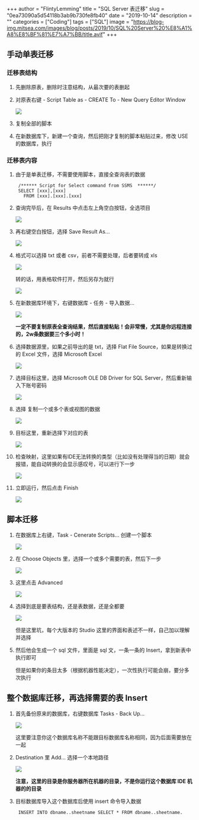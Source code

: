 +++
author = "FlintyLemming"
title = "SQL Server 表迁移"
slug = "0ea73090a5d54118b3ab9b730fe8fb40"
date = "2019-10-14"
description = ""
categories = ["Coding"]
tags = ["SQL"]
image = "https://blog-img.mitsea.com/images/blog/posts/2019/10/SQL%20Server%20%E8%A1%A8%E8%BF%81%E7%A7%BB/title.avif"
+++

## 手动单表迁移

### 迁移表结构

1. 先删除原表，删除时注意结构，从最次要的表删起
2. 对原表右键 - Script Table as - CREATE To - New Query Editor Window

    ![](https://blog-img.mitsea.com/images/blog/posts/2019/10/SQL%20Server%20%E8%A1%A8%E8%BF%81%E7%A7%BB/1.avif)

3. 复制全部的脚本
4. 在新数据库下，新建一个查询，然后把刚才复制的脚本粘贴过来，修改 USE 的数据库，执行

### 迁移表内容

1. 由于是单表迁移，不需要使用脚本，直接全查询表的数据

        /****** Script for Select command from SSMS  ******/
        SELECT [xxx],[xxx]
          FROM [xxx].[xxx].[xxx]

2. 查询完毕后，在 Results 中点击左上角空白按钮，全选项目

    ![](https://blog-img.mitsea.com/images/blog/posts/2019/10/SQL%20Server%20%E8%A1%A8%E8%BF%81%E7%A7%BB/2.avif)

3. 再右键空白按钮，选择 Save Result As...

    ![](https://blog-img.mitsea.com/images/blog/posts/2019/10/SQL%20Server%20%E8%A1%A8%E8%BF%81%E7%A7%BB/3.avif)

4. 格式可以选择 txt 或者 csv，前者不需要处理，后者要转成 xls

    ![](https://blog-img.mitsea.com/images/blog/posts/2019/10/SQL%20Server%20%E8%A1%A8%E8%BF%81%E7%A7%BB/4.avif)

    转的话，用表格软件打开，然后另存为就行

    ![](https://blog-img.mitsea.com/images/blog/posts/2019/10/SQL%20Server%20%E8%A1%A8%E8%BF%81%E7%A7%BB/5.avif)

5. 在新数据库环境下，右键数据库 - 任务 - 导入数据…

    ![](https://blog-img.mitsea.com/images/blog/posts/2019/10/SQL%20Server%20%E8%A1%A8%E8%BF%81%E7%A7%BB/6.avif)

    **一定不要复制原表全查询结果，然后直接粘贴！会非常慢，尤其是你远程连接的，2w条数据要三个多小时！**

6. 选择数据源里，如果之前导出的是 txt，选择 Flat File Source，如果是转换过的 Excel 文件，选择 Microsoft Excel

    ![](https://blog-img.mitsea.com/images/blog/posts/2019/10/SQL%20Server%20%E8%A1%A8%E8%BF%81%E7%A7%BB/7.avif)

7. 选择目标这里，选择 Microsoft OLE DB Driver for SQL Server，然后重新输入下账号密码

    ![](https://blog-img.mitsea.com/images/blog/posts/2019/10/SQL%20Server%20%E8%A1%A8%E8%BF%81%E7%A7%BB/8.avif)

8. 选择 复制一个或多个表或视图的数据

    ![](https://blog-img.mitsea.com/images/blog/posts/2019/10/SQL%20Server%20%E8%A1%A8%E8%BF%81%E7%A7%BB/9.avif)

9. 目标这里，重新选择下对应的表

    ![](https://blog-img.mitsea.com/images/blog/posts/2019/10/SQL%20Server%20%E8%A1%A8%E8%BF%81%E7%A7%BB/10.avif)

10. 检查映射，这里如果有IDE无法转换的类型（比如没有处理得当的日期）就会报错，能自动转换的会显示感叹号，可以进行下一步

    ![](https://blog-img.mitsea.com/images/blog/posts/2019/10/SQL%20Server%20%E8%A1%A8%E8%BF%81%E7%A7%BB/11.avif)

11. 立即运行，然后点击 Finish

    ![](https://blog-img.mitsea.com/images/blog/posts/2019/10/SQL%20Server%20%E8%A1%A8%E8%BF%81%E7%A7%BB/12.avif)

## 脚本迁移

1. 在数据库上右键，Task - Cenerate Scripts... 创建一个脚本

    ![](https://blog-img.mitsea.com/images/blog/posts/2019/10/SQL%20Server%20%E8%A1%A8%E8%BF%81%E7%A7%BB/13.avif)

2. 在 Choose Objects 里，选择一个或多个需要的表，然后下一步

    ![](https://blog-img.mitsea.com/images/blog/posts/2019/10/SQL%20Server%20%E8%A1%A8%E8%BF%81%E7%A7%BB/14.avif)

3. 这里点击 Advanced

    ![](https://blog-img.mitsea.com/images/blog/posts/2019/10/SQL%20Server%20%E8%A1%A8%E8%BF%81%E7%A7%BB/15.avif)

4. 选择到底是要表结构，还是表数据，还是全都要

    ![](https://blog-img.mitsea.com/images/blog/posts/2019/10/SQL%20Server%20%E8%A1%A8%E8%BF%81%E7%A7%BB/16.avif)

    但是这里坑，每个大版本的 Studio 这里的界面和表述不一样，自己加以理解并选择

5. 然后他会生成一个 sql 文件，里面是 sql 文，一条一条的 Insert，拿到新表中执行即可

    但是如果你的条目太多（根据机器性能决定），一次性执行可能会崩，要分多次执行

## 整个数据库迁移，再选择需要的表 Insert

1. 首先备份原来的数据库，右键数据库 Tasks - Back Up...

    ![](https://blog-img.mitsea.com/images/blog/posts/2019/10/SQL%20Server%20%E8%A1%A8%E8%BF%81%E7%A7%BB/17.avif)

    这里要注意你这个数据库名称不能跟目标数据库名称相同，因为后面需要放在一起

2. Destination 里 Add... 选择一个本地路径

    ![](https://blog-img.mitsea.com/images/blog/posts/2019/10/SQL%20Server%20%E8%A1%A8%E8%BF%81%E7%A7%BB/18.avif)

    **注意，这里的目录是你服务器所在机器的目录，不是你运行这个数据库 IDE 机器的的目录**

3. 目标数据库导入这个数据库后使用 insert 命令导入数据

        INSERT INTO dbname..sheetname SELECT * FROM dbname..sheetname.

